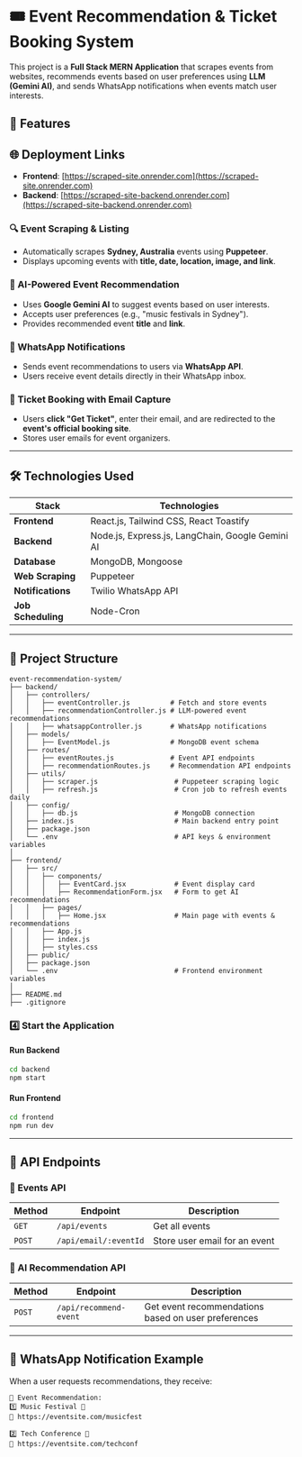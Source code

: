 # 🎟 Event Recommendation & Ticket Booking System  

This project is a **Full Stack MERN Application** that scrapes events from websites, recommends events based on user preferences using **LLM (Gemini AI)**, and sends WhatsApp notifications when events match user interests.  

## 🚀 Features  

## 🌐 Deployment Links

- **Frontend**: [https://scraped-site.onrender.com](https://scraped-site.onrender.com)
- **Backend**: [https://scraped-site-backend.onrender.com](https://scraped-site-backend.onrender.com)

### **🔍 Event Scraping & Listing**  
- Automatically scrapes **Sydney, Australia** events using **Puppeteer**.  
- Displays upcoming events with **title, date, location, image, and link**.  

### **🤖 AI-Powered Event Recommendation**  
- Uses **Google Gemini AI** to suggest events based on user interests.  
- Accepts user preferences (e.g., "music festivals in Sydney").  
- Provides recommended event **title** and **link**.  

### **📩 WhatsApp Notifications**  
- Sends event recommendations to users via **WhatsApp API**.  
- Users receive event details directly in their WhatsApp inbox.  

### **🛒 Ticket Booking with Email Capture**  
- Users **click "Get Ticket"**, enter their email, and are redirected to the **event's official booking site**.  
- Stores user emails for event organizers.  

---

## **🛠 Technologies Used**  

| Stack    | Technologies |
|----------|-------------|
| **Frontend**  | React.js, Tailwind CSS, React Toastify |
| **Backend**   | Node.js, Express.js, LangChain, Google Gemini AI |
| **Database**  | MongoDB, Mongoose |
| **Web Scraping** | Puppeteer |
| **Notifications** | Twilio WhatsApp API |
| **Job Scheduling** | Node-Cron |

---

## **📁 Project Structure**  

```plaintext
event-recommendation-system/
├── backend/
│   ├── controllers/
│   │   ├── eventController.js          # Fetch and store events
│   │   ├── recommendationController.js # LLM-powered event recommendations
│   │   ├── whatsappController.js       # WhatsApp notifications
│   ├── models/
│   │   ├── EventModel.js               # MongoDB event schema
│   ├── routes/
│   │   ├── eventRoutes.js              # Event API endpoints
│   │   ├── recommendationRoutes.js     # Recommendation API endpoints
│   ├── utils/
│   │   ├── scraper.js                   # Puppeteer scraping logic
│   │   ├── refresh.js                   # Cron job to refresh events daily
│   ├── config/
│   │   ├── db.js                        # MongoDB connection
│   ├── index.js                         # Main backend entry point
│   ├── package.json
│   └── .env                             # API keys & environment variables
│
├── frontend/
│   ├── src/
│   │   ├── components/
│   │   │   ├── EventCard.jsx            # Event display card
│   │   │   ├── RecommendationForm.jsx   # Form to get AI recommendations
│   │   ├── pages/
│   │   │   ├── Home.jsx                 # Main page with events & recommendations
│   │   ├── App.js
│   │   ├── index.js
│   │   ├── styles.css
│   ├── public/
│   ├── package.json
│   └── .env                             # Frontend environment variables
│
├── README.md
├── .gitignore
```




### **4️⃣ Start the Application**  

#### **Run Backend**
```sh
cd backend
npm start
```

#### **Run Frontend**
```sh
cd frontend
npm run dev
```

---

## **📡 API Endpoints**  

### **📌 Events API**  
| Method | Endpoint | Description |
|--------|---------|-------------|
| `GET` | `/api/events` | Get all events |
| `POST` | `/api/email/:eventId` | Store user email for an event |

### **📌 AI Recommendation API**  
| Method | Endpoint | Description |
|--------|---------|-------------|
| `POST` | `/api/recommend-event` | Get event recommendations based on user preferences |

---

## **📢 WhatsApp Notification Example**  
When a user requests recommendations, they receive:  
```
🎉 Event Recommendation:
1️⃣ Music Festival 🎵
🔗 https://eventsite.com/musicfest

2️⃣ Tech Conference 🏢
🔗 https://eventsite.com/techconf
```


